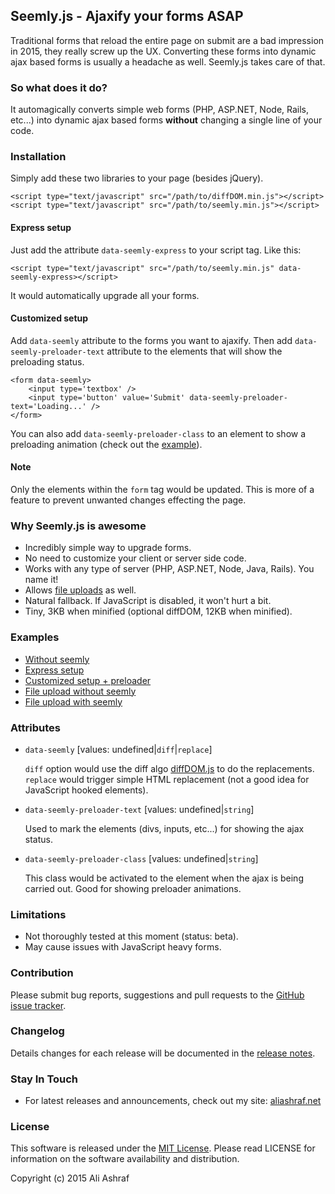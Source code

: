 ## Seemly.js - Ajaxify your forms ASAP

Traditional forms that reload the entire page on submit are a bad impression in 2015, they really screw up the UX. Converting these forms into dynamic ajax based forms is usually a headache as well. Seemly.js takes care of that.

### So what does it do?

It automagically converts simple web forms (PHP, ASP.NET, Node, Rails, etc...) into dynamic ajax based forms **without** changing a single line of your code.

### Installation

Simply add these two libraries to your page (besides jQuery).

	<script type="text/javascript" src="/path/to/diffDOM.min.js"></script>
	<script type="text/javascript" src="/path/to/seemly.min.js"></script>

#### Express setup

Just add the attribute `data-seemly-express` to your script tag. Like this:

	<script type="text/javascript" src="/path/to/seemly.min.js" data-seemly-express></script>

It would automatically upgrade all your forms.

#### Customized setup

Add `data-seemly` attribute to the forms you want to ajaxify. Then add `data-seemly-preloader-text` attribute to the elements that will show the preloading status.

	<form data-seemly>
		<input type='textbox' />
		<input type='button' value='Submit' data-seemly-preloader-text='Loading...' />
	</form>

You can also add `data-seemly-preloader-class` to an element to show a preloading animation (check out the [example](demo/with-seemly.php)).

#### Note

Only the elements within the `form` tag would be updated. This is more of a feature to prevent unwanted changes effecting the page.

### Why Seemly.js is awesome

- Incredibly simple way to upgrade forms.
- No need to customize your client or server side code.
- Works with any type of server (PHP, ASP.NET, Node, Java, Rails). You name it!
- Allows [file uploads](demo/upload-with-seemly.php) as well.
- Natural fallback. If JavaScript is disabled, it won't hurt a bit.
- Tiny, 3KB when minified (optional diffDOM, 12KB when minified).

### Examples

- [Without seemly](demo/without-seemly.php)
- [Express setup](demo/express.php)
- [Customized setup + preloader](demo/with-seemly.php)
- [File upload without seemly](demo/upload-without-seemly.php)
- [File upload with seemly](demo/upload-with-seemly.php)

### Attributes

- `data-seemly` [values: undefined|`diff`|`replace`]

	`diff` option would use the diff algo [diffDOM.js](src/diffDOM.js) to do the replacements. `replace` would trigger simple HTML replacement (not a good idea for JavaScript hooked elements).
	
- `data-seemly-preloader-text` [values: undefined|`string`]

	Used to mark the elements (divs, inputs, etc...) for showing the ajax status.
	
- `data-seemly-preloader-class` [values: undefined|`string`]

	This class would be activated to the element when the ajax is being carried out. Good for showing preloader animations.
	
### Limitations

- Not thoroughly tested at this moment (status: beta).
- May cause issues with JavaScript heavy forms.

### Contribution

Please submit bug reports, suggestions and pull requests to the [GitHub issue tracker](https://github.com/AliFlux/seemly.js/issues).

### Changelog

Details changes for each release will be documented in the [release notes](https://github.com/AliFlux/seemly.js/releases).

### Stay In Touch

- For latest releases and announcements, check out my site: [aliashraf.net](https://aliashraf.net)

### License

This software is released under the [MIT License](LICENSE). Please read LICENSE for information on the
software availability and distribution.

Copyright (c) 2015 Ali Ashraf